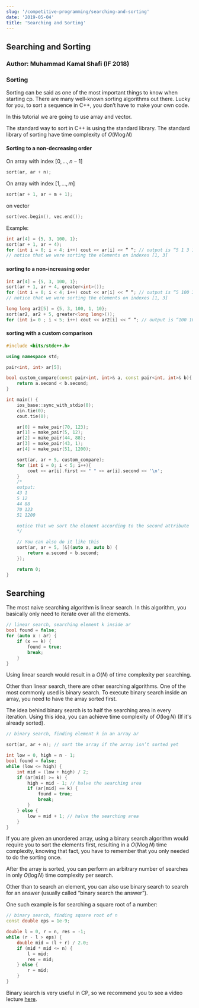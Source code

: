```yaml
---
slug: '/competitive-programming/searching-and-sorting'
date: '2019-05-04'
title: 'Searching and Sorting'
---
```


## Searching and Sorting

### Author: Muhammad Kamal Shafi (IF 2018)

### Sorting

Sorting can be said as one of the most important things to know when starting cp. There are many well-known sorting algorithms out there.
Lucky for you, to sort a sequence in C++, you don’t have to make your own code.

In this tutorial we are going to use array and vector.

The standard way to sort in C++ is using the standard library. The standard library of sorting have time complexity of $O(N \log N)$

#### Sorting to a non-decreasing order

On array with index $[0, \dots, n - 1]$

```c++
sort(ar, ar + n);
```

On array with index $[1, \dots, m]$

```c++
sort(ar + 1, ar + m + 1);
```

on vector

```c++
sort(vec.begin(), vec.end());
```

Example:

```c++
int ar[4] = {5, 3, 100, 1};
sort(ar + 1, ar + 4);
for (int i = 0; i < 4; i++) cout << ar[i] << “ “; // output is “5 1 3 100”
// notice that we were sorting the elements on indexes [1, 3]
```

#### sorting to a non-increasing order

```c++
int ar[4] = {5, 3, 100, 1};
sort(ar + 1, ar + 4, greater<int>());
for (int i = 0; i < 4; i++) cout << ar[i] << “ “; // output is “5 100 3 1”
// notice that we were sorting the elements on indexes [1, 3]

long long ar2[5] = {5, 3, 100, 1, 10};
sort(ar2, ar2 + 5, greater<long long>());
for (int i= 0 ; i < 5; i++) cout << ar2[i] << “ “; // output is “100 10 5 3 1”
```

#### sorting with a custom comparison

```c++
#include <bits/stdc++.h>

using namespace std;

pair<int, int> ar[5];

bool custom_compare(const pair<int, int>& a, const pair<int, int>& b){
	return a.second < b.second;
}

int main() {
	ios_base::sync_with_stdio(0);
	cin.tie(0);
	cout.tie(0);

	ar[0] = make_pair(70, 123);
	ar[1] = make_pair(5, 12);
	ar[2] = make_pair(44, 88);
	ar[3] = make_pair(43, 1);
	ar[4] = make_pair(51, 1200);

	sort(ar, ar + 5, custom_compare);
	for (int i = 0; i < 5; i++){
		cout << ar[i].first << " " << ar[i].second << '\n';
	}
	/*
	output:
	43 1
	5 12
	44 88
	70 123
	51 1200

	notice that we sort the element according to the second attribute
	*/

	// You can also do it like this
	sort(ar, ar + 5, [&](auto a, auto b) {
		return a.second < b.second;
	});

	return 0;
}
```

## Searching

The most naive searching algorithm is linear search. In this algorithm, you basically only need to iterate over all the elements.

```c++
// linear search, searching element k inside ar
bool found = false;
for (auto x : ar) {
	if (x == k) {
		found = true;
		break;
	}
}
```

Using linear search would result in a $O(N)$ of time complexity per searching.

Other than linear search, there are other searching algorithms. One of the most commonly used is binary search. To execute binary search inside an array, you need to have the array sorted first.

The idea behind binary search is to half the searching area in every iteration. Using this idea, you can achieve time complexity of $O(\log N)$ (If it's already sorted).

```c++
// binary search, finding element k in an array ar

sort(ar, ar + n); // sort the array if the array isn’t sorted yet

int low = 0, high = n - 1;
bool found = false;
while (low <= high) {
	int mid = (low + high) / 2;
	if (ar[mid] >= k) {
		high = mid - 1; // halve the searching area
		if (ar[mid] == k) {
			found = true;
			break;
		}
	} else {
		low = mid + 1; // halve the searching area
	}
}
```

If you are given an unordered array, using a binary search algorithm would require you to sort the elements first, resulting in a $O(N \log N)$ time complexity, knowing that fact, you have to remember that you only needed to do the sorting once.

After the array is sorted, you can perform an arbitrary number of searches in only $O(\log N)$ time complexity per search.

Other than to search an element, you can also use binary search to search for an answer (usually called “binary search the answer”).

One such example is for searching a square root of a number:

```c++
// binary search, finding square root of n
const double eps = 1e-9;

double l = 0, r = n, res = -1;
while (r - l > eps) {
    double mid = (l + r) / 2.0;
    if (mid * mid <= n) {
        l = mid;
        res = mid;
    } else {
        r = mid;
    }
}
```

Binary search is very useful in CP, so we recommend you to see a video lecture [here](https://codeforces.com/blog/entry/67509).
